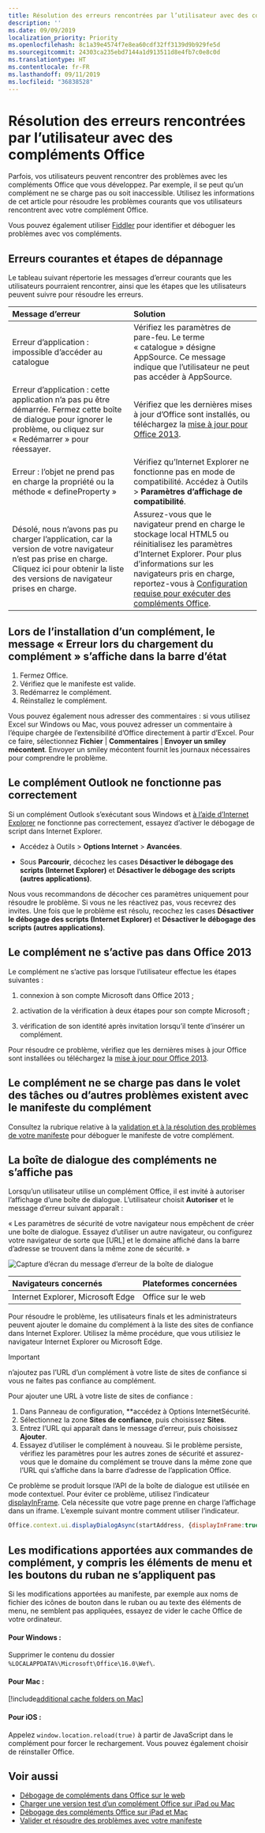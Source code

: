 ```yaml
---
title: Résolution des erreurs rencontrées par l’utilisateur avec des compléments Office
description: ''
ms.date: 09/09/2019
localization_priority: Priority
ms.openlocfilehash: 8c1a39e4574f7e8ea60cdf32ff3139d9b929fe5d
ms.sourcegitcommit: 24303ca235ebd7144a1d913511d8e4fb7c0e8c0d
ms.translationtype: HT
ms.contentlocale: fr-FR
ms.lasthandoff: 09/11/2019
ms.locfileid: "36838528"
---
```

# <a name="troubleshoot-user-errors-with-office-add-ins"></a>Résolution des erreurs rencontrées par l’utilisateur avec des compléments Office

Parfois, vos utilisateurs peuvent rencontrer des problèmes avec les compléments Office que vous développez. Par exemple, il se peut qu’un complément ne se charge pas ou soit inaccessible. Utilisez les informations de cet article pour résoudre les problèmes courants que vos utilisateurs rencontrent avec votre complément Office. 

Vous pouvez également utiliser [Fiddler](https://www.telerik.com/fiddler) pour identifier et déboguer les problèmes avec vos compléments.

## <a name="common-errors-and-troubleshooting-steps"></a>Erreurs courantes et étapes de dépannage

Le tableau suivant répertorie les messages d’erreur courants que les utilisateurs pourraient rencontrer, ainsi que les étapes que les utilisateurs peuvent suivre pour résoudre les erreurs.



|**Message d’erreur**|**Solution**|
|:-----|:-----|
|Erreur d’application : impossible d’accéder au catalogue|Vérifiez les paramètres de pare-feu. Le terme « catalogue » désigne AppSource. Ce message indique que l’utilisateur ne peut pas accéder à AppSource.|
|Erreur d’application : cette application n’a pas pu être démarrée. Fermez cette boîte de dialogue pour ignorer le problème, ou cliquez sur « Redémarrer » pour réessayer.|Vérifiez que les dernières mises à jour d’Office sont installés, ou téléchargez la [mise à jour pour Office 2013](https://support.microsoft.com/kb/2986156/).|
|Erreur : l’objet ne prend pas en charge la propriété ou la méthode « defineProperty »|Vérifiez qu’Internet Explorer ne fonctionne pas en mode de compatibilité. Accédez à Outils >  **Paramètres d’affichage de compatibilité**.|
|Désolé, nous n’avons pas pu charger l’application, car la version de votre navigateur n’est pas prise en charge. Cliquez ici pour obtenir la liste des versions de navigateur prises en charge.|Assurez-vous que le navigateur prend en charge le stockage local HTML5 ou réinitialisez les paramètres d’Internet Explorer. Pour plus d’informations sur les navigateurs pris en charge, reportez-vous à [Configuration requise pour exécuter des compléments Office](../concepts/requirements-for-running-office-add-ins.md).|

## <a name="when-installing-an-add-in-you-see-error-loading-add-in-in-the-status-bar"></a>Lors de l’installation d’un complément, le message « Erreur lors du chargement du complément » s’affiche dans la barre d’état

1. Fermez Office.
2. Vérifiez que le manifeste est valide.
3. Redémarrez le complément.
4. Réinstallez le complément.

Vous pouvez également nous adresser des commentaires : si vous utilisez Excel sur Windows ou Mac, vous pouvez adresser un commentaire à l’équipe chargée de l’extensibilité d’Office directement à partir d’Excel. Pour ce faire, sélectionnez **Fichier** | **Commentaires** | **Envoyer un smiley mécontent**. Envoyer un smiley mécontent fournit les journaux nécessaires pour comprendre le problème.

## <a name="outlook-add-in-doesnt-work-correctly"></a>Le complément Outlook ne fonctionne pas correctement

Si un complément Outlook s’exécutant sous Windows et [à l’aide d’Internet Explorer](../concepts/browsers-used-by-office-web-add-ins.md) ne fonctionne pas correctement, essayez d’activer le débogage de script dans Internet Explorer. 


- Accédez à Outils >  **Options Internet** > **Avancées**.
    
- Sous  **Parcourir**, décochez les cases  **Désactiver le débogage des scripts (Internet Explorer)** et **Désactiver le débogage des scripts (autres applications)**.
    
Nous vous recommandons de décocher ces paramètres uniquement pour résoudre le problème. Si vous ne les réactivez pas, vous recevrez des invites. Une fois que le problème est résolu, recochez les cases  **Désactiver le débogage des scripts (Internet Explorer)** et **Désactiver le débogage des scripts (autres applications)**.


## <a name="add-in-doesnt-activate-in-office-2013"></a>Le complément ne s’active pas dans Office 2013

Le complément ne s’active pas lorsque l’utilisateur effectue les étapes suivantes :


1. connexion à son compte Microsoft dans Office 2013 ;
    
2. activation de la vérification à deux étapes pour son compte Microsoft ;
    
3. vérification de son identité après invitation lorsqu’il tente d’insérer un complément.
    
Pour résoudre ce problème, vérifiez que les dernières mises à jour Office sont installées ou téléchargez la [mise à jour pour Office 2013](https://support.microsoft.com/kb/2986156/).


## <a name="add-in-doesnt-load-in-task-pane-or-other-issues-with-the-add-in-manifest"></a>Le complément ne se charge pas dans le volet des tâches ou d’autres problèmes existent avec le manifeste du complément

Consultez la rubrique relative à la [validation et à la résolution des problèmes de votre manifeste](troubleshoot-manifest.md) pour déboguer le manifeste de votre complément.


## <a name="add-in-dialog-box-cannot-be-displayed"></a>La boîte de dialogue des compléments ne s’affiche pas

Lorsqu’un utilisateur utilise un complément Office, il est invité à autoriser l’affichage d’une boîte de dialogue. L’utilisateur choisit **Autoriser** et le message d’erreur suivant apparaît :

« Les paramètres de sécurité de votre navigateur nous empêchent de créer une boîte de dialogue. Essayez d’utiliser un autre navigateur, ou configurez votre navigateur de sorte que [URL] et le domaine affiché dans la barre d’adresse se trouvent dans la même zone de sécurité. »

![Capture d’écran du message d’erreur de la boîte de dialogue](http://i.imgur.com/3mqmlgE.png)

|**Navigateurs concernés**|**Plateformes concernées**|
|:--------------------|:---------------------|
|Internet Explorer, Microsoft Edge|Office sur le web|

Pour résoudre le problème, les utilisateurs finals et les administrateurs peuvent ajouter le domaine du complément à la liste des sites de confiance dans Internet Explorer. Utilisez la même procédure, que vous utilisiez le navigateur Internet Explorer ou Microsoft Edge.

> [!IMPORTANT]
> n’ajoutez pas l’URL d’un complément à votre liste de sites de confiance si vous ne faites pas confiance au complément.

Pour ajouter une URL à votre liste de sites de confiance :

1. Dans Panneau de configuration, **accédez à Options InternetSécurité.
2. Sélectionnez la zone **Sites de confiance**, puis choisissez **Sites**.
3. Entrez l’URL qui apparaît dans le message d’erreur, puis choisissez **Ajouter**.
4. Essayez d’utiliser le complément à nouveau. Si le problème persiste, vérifiez les paramètres pour les autres zones de sécurité et assurez-vous que le domaine du complément se trouve dans la même zone que l’URL qui s’affiche dans la barre d’adresse de l’application Office.

Ce problème se produit lorsque l’API de la boîte de dialogue est utilisée en mode contextuel. Pour éviter ce problème, utilisez l’indicateur [displayInFrame](/javascript/api/office/office.ui). Cela nécessite que votre page prenne en charge l’affichage dans un iframe. L’exemple suivant montre comment utiliser l’indicateur.

```js
Office.context.ui.displayDialogAsync(startAddress, {displayInFrame:true}, callback);
```

## <a name="changes-to-add-in-commands-including-ribbon-buttons-and-menu-items-do-not-take-effect"></a>Les modifications apportées aux commandes de complément, y compris les éléments de menu et les boutons du ruban ne s’appliquent pas

Si les modifications apportées au manifeste, par exemple aux noms de fichier des icônes de bouton dans le ruban ou au texte des éléments de menu, ne semblent pas appliquées, essayez de vider le cache Office de votre ordinateur. 

#### <a name="for-windows"></a>Pour Windows :
Supprimer le contenu du dossier `%LOCALAPPDATA%\Microsoft\Office\16.0\Wef\`.

#### <a name="for-mac"></a>Pour Mac :

[!include[additional cache folders on Mac](../includes/mac-cache-folders.md)]

#### <a name="for-ios"></a>Pour iOS :
Appelez `window.location.reload(true)` à partir de JavaScript dans le complément pour forcer le rechargement. Vous pouvez également choisir de réinstaller Office.

## <a name="see-also"></a>Voir aussi

- [Débogage de compléments dans Office sur le web](debug-add-ins-in-office-online.md) 
- [Charger une version test d’un complément Office sur iPad ou Mac](sideload-an-office-add-in-on-ipad-and-mac.md)  
- [Débogage des compléments Office sur iPad et Mac](debug-office-add-ins-on-ipad-and-mac.md)  
- [Valider et résoudre des problèmes avec votre manifeste](troubleshoot-manifest.md)
    
